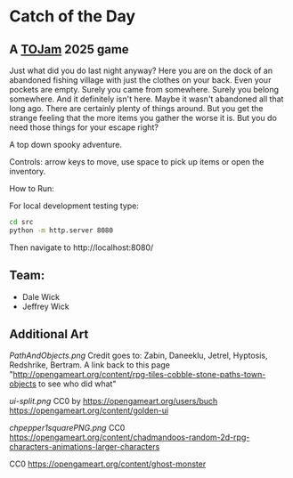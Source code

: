 # Catch of the Day

## A [TOJam](https://www.tojam.ca/) 2025 game

Just what did you do last night anyway?  Here you are on the dock of an abandoned
fishing village with just the clothes on your back.  Even your pockets are empty.
Surely you came from somewhere.  Surely you belong somewhere.  And it definitely 
isn't here.  Maybe it wasn't abandoned all that long ago.  There are certainly plenty
of things around.  But you get the strange feeling that the more items you gather
the worse it is.  But you do need those things for your escape right?

A top down spooky adventure.

Controls: arrow keys to move, use space to pick up items or open the inventory.

How to Run:

For local development testing type:

```bash
cd src
python -m http.server 8080
```

Then navigate to http://localhost:8080/

## Team:
- Dale Wick
- Jeffrey Wick


## Additional Art

*PathAndObjects.png*
Credit goes to: Zabin, Daneeklu, Jetrel, Hyptosis, Redshrike, Bertram. A link back to this page "http://opengameart.org/content/rpg-tiles-cobble-stone-paths-town-objects to see who did what"

*ui-split.png*
CC0 by https://opengameart.org/users/buch
https://opengameart.org/content/golden-ui

*chpepper1squarePNG.png*
CC0 https://opengameart.org/content/chadmandoos-random-2d-rpg-characters-animations-larger-characters


CC0 https://opengameart.org/content/ghost-monster